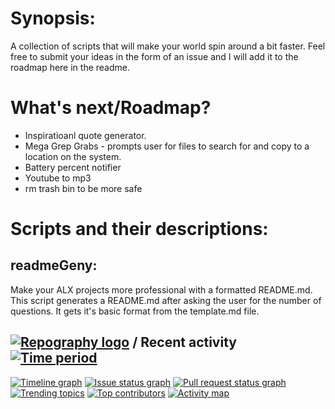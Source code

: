 # Synopsis:
A collection of scripts that will make your world spin around a bit faster.
Feel free to submit your ideas in the form of an issue and I will add it to the roadmap here in the readme.
# What's next/Roadmap?
* Inspiratioanl quote generator.
* Mega Grep Grabs - prompts user for files to search for and copy to a location on the system.
* Battery percent notifier
* Youtube to mp3
* rm trash bin to be more safe

# Scripts and their descriptions:

## readmeGeny:
Make your ALX projects more professional with a formatted README.md. This script 
generates a README.md after asking the user for the number of questions. It gets
it's basic format from the template.md file.

## [![Repography logo](https://images.repography.com/logo.svg)](https://repography.com) / Recent activity [![Time period](https://images.repography.com/37032506/anrichtait/sneaky-scripts/recent-activity/V91A8YQNsycVXVkoipcP-z3Oew4-YEFn_gEr_F5AXgQ/qDh7SN1P_WiRVuE0y98tX9XK_4OKWvZbsouNjERGemg_badge.svg)](https://repography.com)
[![Timeline graph](https://images.repography.com/37032506/anrichtait/sneaky-scripts/recent-activity/V91A8YQNsycVXVkoipcP-z3Oew4-YEFn_gEr_F5AXgQ/qDh7SN1P_WiRVuE0y98tX9XK_4OKWvZbsouNjERGemg_timeline.svg)](https://github.com/anrichtait/sneaky-scripts/commits)
[![Issue status graph](https://images.repography.com/37032506/anrichtait/sneaky-scripts/recent-activity/V91A8YQNsycVXVkoipcP-z3Oew4-YEFn_gEr_F5AXgQ/qDh7SN1P_WiRVuE0y98tX9XK_4OKWvZbsouNjERGemg_issues.svg)](https://github.com/anrichtait/sneaky-scripts/issues)
[![Pull request status graph](https://images.repography.com/37032506/anrichtait/sneaky-scripts/recent-activity/V91A8YQNsycVXVkoipcP-z3Oew4-YEFn_gEr_F5AXgQ/qDh7SN1P_WiRVuE0y98tX9XK_4OKWvZbsouNjERGemg_prs.svg)](https://github.com/anrichtait/sneaky-scripts/pulls)
[![Trending topics](https://images.repography.com/37032506/anrichtait/sneaky-scripts/recent-activity/V91A8YQNsycVXVkoipcP-z3Oew4-YEFn_gEr_F5AXgQ/qDh7SN1P_WiRVuE0y98tX9XK_4OKWvZbsouNjERGemg_words.svg)](https://github.com/anrichtait/sneaky-scripts/commits)
[![Top contributors](https://images.repography.com/37032506/anrichtait/sneaky-scripts/recent-activity/V91A8YQNsycVXVkoipcP-z3Oew4-YEFn_gEr_F5AXgQ/qDh7SN1P_WiRVuE0y98tX9XK_4OKWvZbsouNjERGemg_users.svg)](https://github.com/anrichtait/sneaky-scripts/graphs/contributors)
[![Activity map](https://images.repography.com/37032506/anrichtait/sneaky-scripts/recent-activity/V91A8YQNsycVXVkoipcP-z3Oew4-YEFn_gEr_F5AXgQ/qDh7SN1P_WiRVuE0y98tX9XK_4OKWvZbsouNjERGemg_map.svg)](https://github.com/anrichtait/sneaky-scripts/commits)
